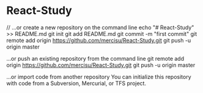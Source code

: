 # React-Study
// …or create a new repository on the command line
echo "# React-Study" >> README.md
git init
git add README.md
git commit -m "first commit"
git remote add origin https://github.com/mercisu/React-Study.git
git push -u origin master

…or push an existing repository from the command line
git remote add origin https://github.com/mercisu/React-Study.git
git push -u origin master

…or import code from another repository
You can initialize this repository with code from a Subversion, Mercurial, or TFS project.